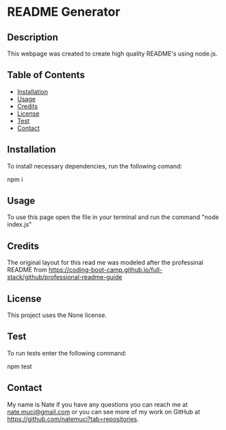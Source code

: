 # README Generator

  ## Description
  
  This webpage was created to create high quality README's using node.js.
  
  ## Table of Contents 
  
  - [Installation](#installation)
  - [Usage](#usage)
  - [Credits](#credits)
  - [License](#license)
  - [Test](#test)
  - [Contact](#contact)
  
  ## Installation
  
  To install necessary dependencies, run the following comand:

  npm i

  ## Usage
  
  To use this page open the file in your terminal and run the command "node index.js"
        
  ## Credits

  The original layout for this read me was modeled after the professinal README from https://coding-boot-camp.github.io/full-stack/github/professional-readme-guide
  
  
  ## License
  
  This project uses the None license.
  
  
  ## Test 
  
  To run tests enter the following command:

  npm test

  ## Contact
  
  My name is Nate if you have any questions you can reach me at nate.muci@gmail.com or you can see more of my work on GitHub at https://github.com/natemuci?tab=repositories.
  
